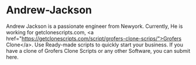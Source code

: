 # Andrew-Jackson
Andrew Jackson is a passionate engineer from Newyork. Currently, He is working for getclonescripts.com, &lt;a href="https://getclonescripts.com/script/grofers-clone-scrips/">Grofers Clone&lt;/a>. Use Ready-made scripts to quickly start your business. If you have a clone of Grofers Clone Scripts or any other Software, you can submit here.
